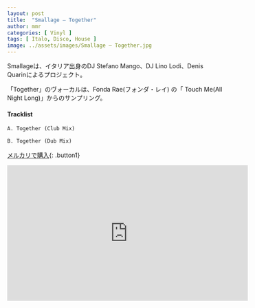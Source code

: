 ```yaml
---
layout: post
title:  "Smallage – Together"
author: mmr
categories: [ Vinyl ]
tags: [ Italo, Disco, House ]
image: ../assets/images/Smallage – Together.jpg
---
```


Smallageは、イタリア出身のDJ Stefano Mango、DJ Lino Lodi、Denis Quarinによるプロジェクト。

「Together」のヴォーカルは、Fonda Rae(フォンダ・レイ) の「 Touch Me(All Night Long)」からのサンプリング。

#### Tracklist
```md
A. Together (Club Mix)

B. Together (Dub Mix)
```

[メルカリで購入](https://jp.mercari.com/item/m23125187393?afid=6142608987){: .button1}

<iframe width="560" height="315" src="https://www.youtube.com/embed/0mqC5JDS33Y?si=TKnkhpqrdKTTbluh" title="YouTube video player" frameborder="0" allow="accelerometer; autoplay; clipboard-write; encrypted-media; gyroscope; picture-in-picture; web-share" referrerpolicy="strict-origin-when-cross-origin" allowfullscreen></iframe>